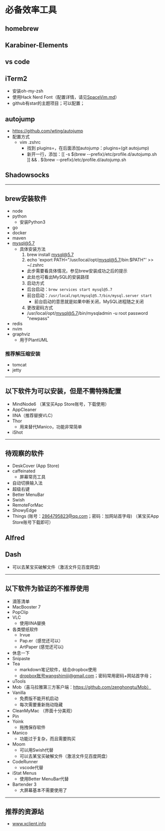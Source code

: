 # 必备效率工具

## homebrew

## Karabiner-Elements

## vs code

## iTerm2

- 安装oh-my-zsh
- 使用Hack Nerd Font（配置详情，请见[SpaceVim.md](./SpaceVim.md)）
- github有star的主题项目；可以配置；

## autojump

- https://github.com/wting/autojump
- 配置方式
  - vim .zshrc
    - 找到 plugins=，在后面添加autojump：plugins=(git autojump)
    - 新开一行，添加：[[ -s $(brew --prefix)/etc/profile.d/autojump.sh ]] && . $(brew --prefix)/etc/profile.d/autojump.sh

## Shadowsocks

----

## brew安装软件

- node
- python
  - 安装Python3
- go
- docker
- maven
- mysql@5.7
  - 具体安装方法
    1. brew install mysql@5.7
    2. echo 'export PATH="/usr/local/opt/mysql@5.7/bin:$PATH"' >> ~/.zshrc  
      - 此步需要看具体情况，参见brew安装成功之后的提示
      - 此处也可看出MySQL的安装路径
    3. 启动方式
      - 后台启动：`brew services start mysql@5.7`
      - 前台启动：`/usr/local/opt/mysql@5.7/bin/mysql.server start`
        - 前台启动的意思就是如果中断关闭，MySQL进程随之关闭
    4. 更改密码方式
      - /usr/local/opt/mysql@5.7/bin/mysqladmin -u root password "newpass"
- redis
- nvim
- graphviz
  - 用于PlantUML

### 推荐解压缩安装

- tomcat
- jetty

----

## 以下软件为可以安装，但是不需特殊配置

- MindNode6 （某宝买App Store账号，下载使用）
- AppCleaner
- IINA（推荐替换VLC）
- Thor
  - 用来替代Manico，功能非常简单
- iShot

-----

## 待观察的软件

- DeskCover (App Store)
- caffeinated
  - 屏幕常亮工具
- 自动切换输入法
- 超级右键
- Better MenuBar
- Swish
- RemoteForMac
- ShowyEdge
- Things (账号：2864795823@qq.com；密码：加网站首字母) （某宝买App Store账号下载即可）
## Alfred
## Dash
- 可以去某宝买破解文件（激活文件见百度网盘）

----

## 以下软件为验证的不推荐使用

- 滴答清单
- MacBooster 7
- PopClip
- VLC
  - 使用IINA替换
- 各类壁纸软件
  - Irvue
  - Pap.er（感觉还可以）
  - ArtPaper (感觉还可以)
- 休息一下
- Snipaste
- Tea
  - markdown笔记软件，结合dropbox使用
  - dropbox账号wangshimiji@gmail.com；密码常用密码+网站首字母；
- uTools
- Mob（喜马拉雅第三方客户端：https://github.com/zenghongtu/Mob）
- Vanilla
  - 免费版不能开机启动
  - 每次需要重新拖动隐藏
- CleanMyMac （界面十分美观）
- Pin
- Yoink
  - 拖拽保存软件
- Manico
  - 功能过于复杂，而且需要购买
- Moom
  - 可以用Swish代替
  - 可以去某宝买破解文件（激活文件见百度网盘）
- CodeRunner
  - vscode代替
- iStat Menus
  - 使用Better MenuBar代替
- Bartender 3
  - 大屏幕基本不需要使用了


----

## 推荐的资源站

- www.xclient.info